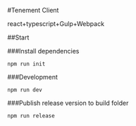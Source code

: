 #Tenement Client

react+typescript+Gulp+Webpack

##Start

###Install dependencies

`npm run init`

###Development

`npm run dev`

###Publish release version to build folder

`npm run release`
